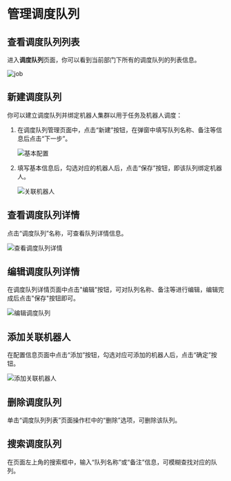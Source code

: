 # 管理调度队列

## 查看调度队列列表

进入**调度队列**页面，你可以看到当前部门下所有的调度队列的列表信息。

![job](https://docimages.blob.core.chinacloudapi.cn/images/Console/queue/V3queue4.png)

## 新建调度队列

你可以建立调度队列并绑定机器人集群以用于任务及机器人调度：

1. 在调度队列管理页面中，点击“新建”按钮，在弹窗中填写队列名称、备注等信息后点击“下一步”。

    ![基本配置](https://docimages.blob.core.chinacloudapi.cn/images/Console/queue/%E6%96%B0%E5%BB%BA%E8%B0%83%E5%BA%A6%E9%98%9F%E5%88%97-1.png)

2. 填写基本信息后，勾选对应的机器人后，点击“保存”按钮，即该队列绑定机器人。

    ![关联机器人](https://docimages.blob.core.chinacloudapi.cn/images/Console/queue/%E6%96%B0%E5%BB%BA%E8%B0%83%E5%BA%A6%E9%98%9F%E5%88%97-2.png)

## 查看调度队列详情

点击“调度队列”名称，可查看队列详情信息。

![查看调度队列详情](https://docimages.blob.core.chinacloudapi.cn/images/Console/queue/V3queue5.png)

## 编辑调度队列详情

在调度队列详情页面中点击"编辑"按钮，可对队列名称、备注等进行编辑，编辑完成后点击"保存"按钮即可。

![编辑调度队列](https://docimages.blob.core.chinacloudapi.cn/images/Console/queue/%E7%BC%96%E8%BE%91%E8%B0%83%E5%BA%A6%E9%98%9F%E5%88%97.png)

## 添加关联机器人

在配置信息页面中点击“添加”按钮，勾选对应可添加的机器人后，点击“确定”按钮。

![添加关联机器人](https://docimages.blob.core.chinacloudapi.cn/images/Console/queue/V3queue6.png)

## 删除调度队列

单击“调度队列列表”页面操作栏中的“删除”选项，可删除该队列。
## 搜索调度队列

在页面左上角的搜索框中，输入“队列名称”或“备注”信息，可模糊查找对应的队列。